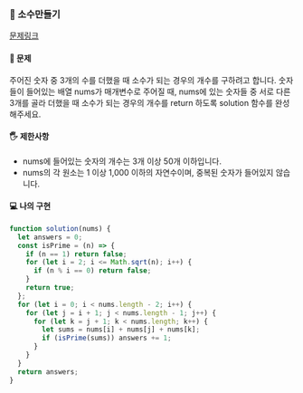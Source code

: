 ### 🤔 소수만들기

[문제링크](https://school.programmers.co.kr/learn/courses/30/lessons/12977)

#### 🙏 문제

주어진 숫자 중 3개의 수를 더했을 때 소수가 되는 경우의 개수를 구하려고 합니다. 숫자들이 들어있는 배열 nums가 매개변수로 주어질 때, nums에 있는 숫자들 중 서로 다른 3개를 골라 더했을 때 소수가 되는 경우의 개수를 return 하도록 solution 함수를 완성해주세요.

#### 🖐️ 제한사항

- nums에 들어있는 숫자의 개수는 3개 이상 50개 이하입니다.
- nums의 각 원소는 1 이상 1,000 이하의 자연수이며, 중복된 숫자가 들어있지 않습니다.

#### 💻 나의 구현

```javascript
function solution(nums) {
  let answers = 0;
  const isPrime = (n) => {
    if (n == 1) return false;
    for (let i = 2; i <= Math.sqrt(n); i++) {
      if (n % i == 0) return false;
    }
    return true;
  };
  for (let i = 0; i < nums.length - 2; i++) {
    for (let j = i + 1; j < nums.length - 1; j++) {
      for (let k = j + 1; k < nums.length; k++) {
        let sums = nums[i] + nums[j] + nums[k];
        if (isPrime(sums)) answers += 1;
      }
    }
  }
  return answers;
}
```
